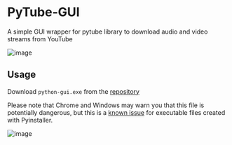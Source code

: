 # PyTube-GUI
A simple GUI wrapper for pytube library to download audio and video streams from YouTube

![image](https://user-images.githubusercontent.com/19989521/154816259-204ecf30-31bd-4843-b57d-0712f7630735.png)

## Usage
Download `python-gui.exe` from the [repository](https://github.com/harpsingh/pytube-gui/blob/main/dist/pytube-gui.exe)

Please note that Chrome and Windows may warn you that this file is potentially dangerous, but this is a 
[known issue](https://stackoverflow.com/questions/43777106/program-made-with-pyinstaller-now-seen-as-a-trojan-horse-by-avg) 
for executable files created with Pyinstaller.

![image](https://user-images.githubusercontent.com/19989521/154817603-6b724173-27f7-42c7-b1ce-aa93a634a076.png)
